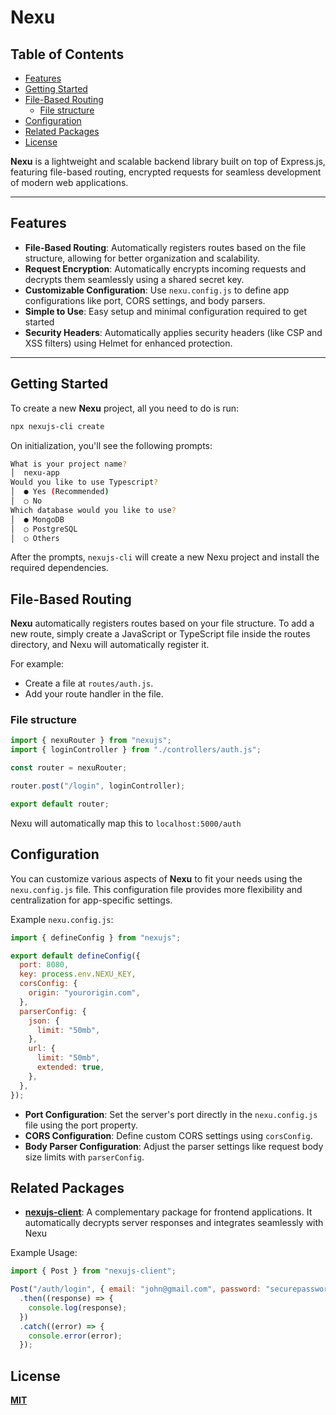 # **Nexu**

## Table of Contents

- [Features](#features)
- [Getting Started](#getting-started)
- [File-Based Routing](#file-based-routing)
  - [File structure](#file-structure)
- [Configuration](#configuration)
- [Related Packages](#related-packages)
- [License](#license)

**Nexu** is a lightweight and scalable backend library built on top of Express.js, featuring file-based routing, encrypted requests for seamless development of modern web applications.

---

## Features

- **File-Based Routing**: Automatically registers routes based on the file structure, allowing for better organization and scalability.
- **Request Encryption**: Automatically encrypts incoming requests and decrypts them seamlessly using a shared secret key.
- **Customizable Configuration**: Use `nexu.config.js` to define app configurations like port, CORS settings, and body parsers.
- **Simple to Use**: Easy setup and minimal configuration required to get started
- **Security Headers**: Automatically applies security headers (like CSP and XSS filters) using Helmet for enhanced protection.

---

## Getting Started

To create a new **Nexu** project, all you need to do is run:

```bash
npx nexujs-cli create
```

On initialization, you'll see the following prompts:

```bash
What is your project name?
│  nexu-app
Would you like to use Typescript?
│  ● Yes (Recommended)
│  ○ No
Which database would you like to use?
│  ● MongoDB
│  ○ PostgreSQL
│  ○ Others
```

After the prompts, `nexujs-cli` will create a new Nexu project and install the required dependencies.

## File-Based Routing

**Nexu** automatically registers routes based on your file structure. To add a new route, simply create a JavaScript or TypeScript file inside the routes directory, and Nexu will automatically register it.

For example:

- Create a file at `routes/auth.js`.
- Add your route handler in the file.

### File structure

```js
import { nexuRouter } from "nexujs";
import { loginController } from "./controllers/auth.js";

const router = nexuRouter;

router.post("/login", loginController);

export default router;
```

Nexu will automatically map this to `localhost:5000/auth`

## Configuration

You can customize various aspects of **Nexu** to fit your needs using the `nexu.config.js` file. This configuration file provides more flexibility and centralization for app-specific settings.

Example `nexu.config.js`:

```js
import { defineConfig } from "nexujs";

export default defineConfig({
  port: 8080,
  key: process.env.NEXU_KEY,
  corsConfig: {
    origin: "yourorigin.com",
  },
  parserConfig: {
    json: {
      limit: "50mb",
    },
    url: {
      limit: "50mb",
      extended: true,
    },
  },
});
```

- **Port Configuration**: Set the server's port directly in the `nexu.config.js` file using the port property.
- **CORS Configuration**: Define custom CORS settings using `corsConfig`.
- **Body Parser Configuration**: Adjust the parser settings like request body size limits with `parserConfig`.

## Related Packages

- **[nexujs-client](https://www.npmjs.com/package/nexujs-client)**: A complementary package for frontend applications. It automatically decrypts server responses and integrates seamlessly with Nexu

Example Usage:

```js
import { Post } from "nexujs-client";

Post("/auth/login", { email: "john@gmail.com", password: "securepassword" })
  .then((response) => {
    console.log(response);
  })
  .catch((error) => {
    console.error(error);
  });
```

## License

**[MIT](./LICENSE)**
